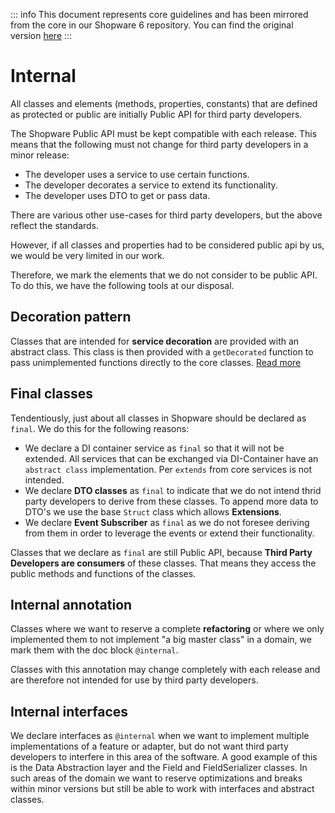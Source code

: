 

::: info
This document represents core guidelines and has been mirrored from the core in our Shopware 6 repository.
You can find the original version [here](https://github.com/shopware/shopware/blob/trunk/code/core/internal.md)
:::

# Internal

All classes and elements (methods, properties, constants) that are defined as protected or public are initially Public API for third party developers.

The Shopware Public API must be kept compatible with each release. This means that the following must not change for third party developers in a minor release:
- The developer uses a service to use certain functions.
- The developer decorates a service to extend its functionality.
- The developer uses DTO to get or pass data.

There are various other use-cases for third party developers, but the above reflect the standards.

However, if all classes and properties had to be considered public api by us, we would be very limited in our work.

Therefore, we mark the elements that we do not consider to be public API. To do this, we have the following tools at our disposal.

## Decoration pattern
Classes that are intended for **service decoration** are provided with an abstract class. This class is then provided with a `getDecorated` function to pass unimplemented functions directly to the core classes. [Read more](https://github.com/shopware/shopware/blob/trunk/adr/2020-11-25-decoration-pattern.md)

## Final classes
Tendentiously, just about all classes in Shopware should be declared as `final`. We do this for the following reasons:
- We declare a DI container service as `final` so that it will not be extended. All services that can be exchanged via DI-Container have an `abstract class` implementation. Per `extends` from core services is not intended.
- We declare **DTO classes** as `final` to indicate that we do not intend thrid party developers to derive from these classes. To append more data to DTO's we use the base `Struct` class which allows **Extensions**.
- We declare **Event Subscriber** as `final` as we do not foresee deriving from them in order to leverage the events or extend their functionality.

Classes that we declare as `final` are still Public API, because **Third Party Developers are consumers** of these classes. That means they access the public methods and functions of the classes.

## Internal annotation
Classes where we want to reserve a complete **refactoring** or where we only implemented them to not implement "a big master class" in a domain, we mark them with the doc block `@internal`.

Classes with this annotation may change completely with each release and are therefore not intended for use by third party developers.

## Internal interfaces
We declare interfaces as `@internal` when we want to implement multiple implementations of a feature or adapter, but do not want third party developers to interfere in this area of the software. A good example of this is the Data Abstraction layer and the Field and FieldSerializer classes. In such areas of the domain we want to reserve optimizations and breaks within minor versions but still be able to work with interfaces and abstract classes. 
